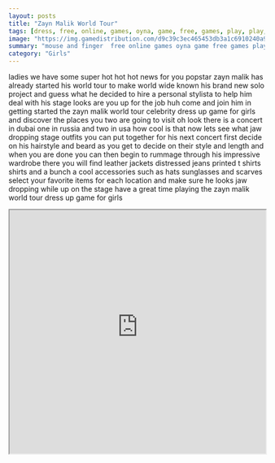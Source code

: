 ```yaml
---
layout: posts
title: "Zayn Malik World Tour"
tags: [dress, free, online, games, oyna, game, free, games, play, play, games]
image: "https://img.gamedistribution.com/d9c39c3ec465453db3a1c6910240a97c.jpg"
summary: "mouse and finger  free online games oyna game free games play play games"
category: "Girls"
---
```


ladies we have some super hot hot hot news for you popstar zayn malik has already started his world tour to make world wide known his brand new solo project and guess what he decided to hire a personal stylista to help him deal with his stage looks are you up for the job huh come and join him in getting started the zayn malik world tour celebrity dress up game for girls and discover the places you two are going to visit oh look there is a concert in dubai one in russia and two in usa how cool is that now lets see what jaw dropping stage outfits you can put together for his next concert first decide on his hairstyle and beard as you get to decide on their style and length and when you are done you can then begin to rummage through his impressive wardrobe there you will find leather jackets distressed jeans printed t shirts shirts and a bunch a cool accessories such as hats sunglasses and scarves select your favorite items for each location and make sure he looks jaw dropping while up on the stage have a great time playing the zayn malik world tour dress up game for girls

<iframe width="100%" height="480px;" src="https://html5.gamedistribution.com/d9c39c3ec465453db3a1c6910240a97c/"></iframe>